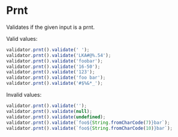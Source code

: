 # Prnt

Validates if the given input is a prnt.

Valid values:

```js
validator.prnt().validate(' ');
validator.prnt().validate('LKA#@%.54');
validator.prnt().validate('foobar');
validator.prnt().validate('16-50');
validator.prnt().validate('123');
validator.prnt().validate('foo bar');
validator.prnt().validate('#$%&*_');
```

Invalid values:

```js
validator.prnt().validate('');
validator.prnt().validate(null);
validator.prnt().validate(undefined);
validator.prnt().validate(`foo${String.fromCharCode(7)}bar`);
validator.prnt().validate(`foo${String.fromCharCode(10)}bar`);
```
